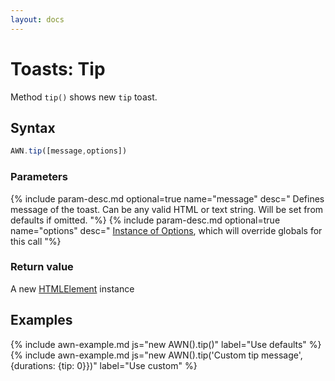 ```yaml
---
layout: docs
---
```


# Toasts: Tip
Method `tip()` shows new `tip` toast.


## Syntax
```javascript
AWN.tip([message,options])
```
### Parameters
{% include param-desc.md optional=true name="message" desc="
  Defines message of the toast. Can be any valid HTML or text string. Will be set from defaults if omitted.
"%}
{% include param-desc.md optional=true name="options" desc="
  [Instance of Options](/docs/customization/), which will override globals for this call
"%}

### Return value
A new [HTMLElement](https://developer.mozilla.org/en-US/docs/Web/API/HTMLElement) instance


## Examples

{% include awn-example.md js="new AWN().tip()" label="Use defaults" %}
{% include awn-example.md js="new AWN().tip('Custom tip message', {durations: {tip: 0}})" label="Use custom" %}
